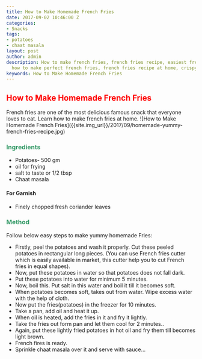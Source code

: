 ```yaml
---
title: How to Make Homemade French Fries
date: 2017-09-02 10:46:00 Z
categories:
- Snacks
tags:
- potatoes
- chaat masala
layout: post
author: admin
description: How to make french fries, french fries recipe, easiest french fries,
  how to make perfect french fries, french fries recipe at home, crispy french fries.
keywords: How to Make Homemade French Fries
---
```


<h2><span style="color: #ff0000;"><strong>How to Make Homemade French Fries</strong></span></h2>
French fries are one of the most delicious famous snack that everyone loves to eat. Learn how to make french fries at home.
![How to Make Homemade French Fries]({{site.img_url}}/2017/09/homemade-yummy-french-fries-recipe.jpg)
<h3><span style="color: #339966;"><strong>Ingredients</strong></span></h3>
<ul>
 	<li>Potatoes- 500 gm</li>
 	<li>oil for frying</li>
 	<li>salt to taste or 1/2 tbsp</li>
 	<li>Chaat masala</li>
</ul>
<h4><strong>For Garnish</strong></h4>
<ul>
 	<li>Finely chopped fresh coriander leaves</li>
</ul>
<h3><strong><span style="color: #339966;">Method</span></strong></h3>
Follow below easy steps to make yummy homemade Fries:
<script async src="//pagead2.googlesyndication.com/pagead/js/adsbygoogle.js"></script>
<!-- post -->
<ins class="adsbygoogle" style="display: block;" data-ad-client="ca-pub-8391089480493038" data-ad-slot="4079886109" data-ad-format="auto"></ins>
<script>
(adsbygoogle = window.adsbygoogle || []).push({});
</script>
<ul>
 	<li>Firstly, peel the potatoes and wash it properly. Cut these peeled potatoes in rectangular long pieces. (You can use French fries cutter which is easily available in market, this cutter help you to cut French fries in equal shapes).</li>
 	<li>Now, put these potatoes in water so that potatoes does not fall dark.</li>
 	<li>Put these potatoes into water for minimum 5 minutes.</li>
 	<li>Now, boil this. Put salt in this water and boil it till it becomes soft.</li>
 	<li>When potatoes becomes soft, takes out from water. Wipe excess water with the help of cloth.</li>
 	<li>Now put the fries(potatoes) in the freezer for 10 minutes.</li>
 	<li>Take a pan, add oil and heat it up.</li>
 	<li>When oil is heated, add the fries in it and fry it lightly.</li>
 	<li>Take the fries out form pan and let them cool for 2 minutes..</li>
 	<li>Again, put these lightly fried potatoes in hot oil and fry them till becomes light brown.</li>
 	<li>French fires is ready.</li>
 	<li>Sprinkle chaat masala over it and serve with sauce...</li>
</ul>

